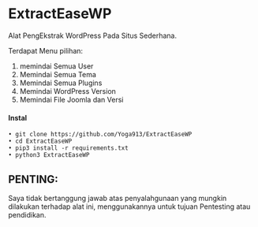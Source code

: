# ExtractEaseWP
Alat PengEkstrak WordPress Pada Situs Sederhana.

Terdapat Menu pilihan:

1. memindai Semua User
2. Memindai Semua Tema
3. Memindai Semua Plugins
4. Memindai WordPress Version
5. Memindai File Joomla dan Versi

#### Instal
```
• git clone https://github.com/Yoga913/ExtractEaseWP
• cd ExtractEaseWP
• pip3 install -r requirements.txt
• python3 ExtractEaseWP
```

## PENTING:

 Saya tidak bertanggung jawab atas penyalahgunaan yang mungkin dilakukan terhadap alat ini, menggunakannya untuk tujuan Pentesting atau pendidikan.

